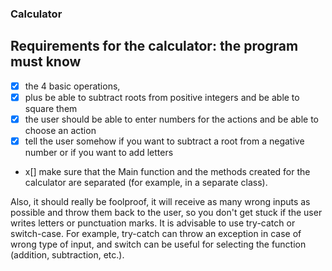 ### Calculator

## Requirements for the calculator: the program must know 
- [x] the 4 basic operations, 
- [x] plus be able to subtract roots from positive integers and be able to square them
- [x] the user should be able to enter numbers for the actions and be able to choose an action
- [x] tell the user somehow if you want to subtract a root from a negative number or if you want to add letters
- x[] make sure that the Main function and the methods created for the calculator are separated (for example, in a separate class). 

Also, it should really be foolproof, it will receive as many wrong inputs as possible and throw them back to the user, so you don't get stuck if the user writes letters or punctuation marks. It is advisable to use try-catch or switch-case. For example, try-catch can throw an exception in case of wrong type of input, and switch can be useful for selecting the function (addition, subtraction, etc.).
